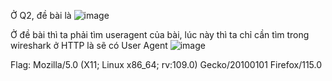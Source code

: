 Ở Q2, đề bài là
![image](https://github.com/anhshidou/EHCCTFTraining/assets/120787381/91587034-fd9a-4856-997b-645451de7281)

Ở đề bài thì ta phải tìm useragent của bài, lúc này thì ta chỉ cần tìm trong wireshark ở HTTP là sẽ có User Agent
![image](https://github.com/anhshidou/EHCCTFTraining/assets/120787381/939405bf-767d-4c37-a1d9-40183ef3b3ea)

Flag: Mozilla/5.0 (X11; Linux x86_64; rv:109.0) Gecko/20100101 Firefox/115.0
